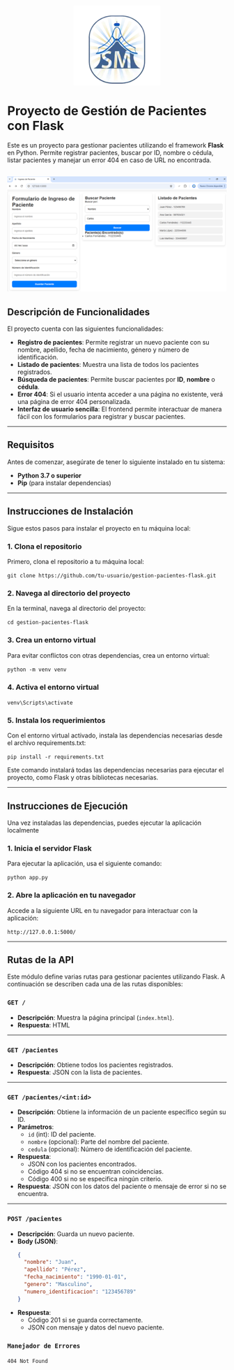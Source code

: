 <p align="center">
  <img src="logo.webp" alt="Image" width="200">
</p>

# Proyecto de Gestión de Pacientes con Flask

Este es un proyecto para gestionar pacientes utilizando el framework **Flask** en Python. Permite registrar pacientes, buscar por ID, nombre o cédula, listar pacientes y manejar un error 404 en caso de URL no encontrada.

![Image](image.png)
---

## Descripción de Funcionalidades

El proyecto cuenta con las siguientes funcionalidades:

- **Registro de pacientes**: Permite registrar un nuevo paciente con su nombre, apellido, fecha de nacimiento, género y número de identificación.
- **Listado de pacientes**: Muestra una lista de todos los pacientes registrados.
- **Búsqueda de pacientes**: Permite buscar pacientes por **ID**, **nombre** o **cédula**.
- **Error 404**: Si el usuario intenta acceder a una página no existente, verá una página de error 404 personalizada.
- **Interfaz de usuario sencilla**: El frontend permite interactuar de manera fácil con los formularios para registrar y buscar pacientes.

---

## Requisitos

Antes de comenzar, asegúrate de tener lo siguiente instalado en tu sistema:

- **Python 3.7 o superior**
- **Pip** (para instalar dependencias)

---

## Instrucciones de Instalación

Sigue estos pasos para instalar el proyecto en tu máquina local:

### 1. Clona el repositorio

Primero, clona el repositorio a tu máquina local:

`` git clone https://github.com/tu-usuario/gestion-pacientes-flask.git ``

### 2. Navega al directorio del proyecto

En la terminal, navega al directorio del proyecto:

`` cd gestion-pacientes-flask ``

### 3. Crea un entorno virtual

Para evitar conflictos con otras dependencias, crea un entorno virtual:

`` python -m venv venv ``

### 4. Activa el entorno virtual

`` venv\Scripts\activate ``

### 5. Instala los requerimientos

Con el entorno virtual activado, instala las dependencias necesarias desde el archivo requirements.txt:

`` pip install -r requirements.txt ``

Este comando instalará todas las dependencias necesarias para ejecutar el proyecto, como Flask y otras bibliotecas necesarias.

---

## Instrucciones de Ejecución

Una vez instaladas las dependencias, puedes ejecutar la aplicación localmente

### 1. Inicia el servidor Flask

Para ejecutar la aplicación, usa el siguiente comando:

`` python app.py ``

### 2. Abre la aplicación en tu navegador

Accede a la siguiente URL en tu navegador para interactuar con la aplicación:

`` http://127.0.0.1:5000/ ``

---

## Rutas de la API

Este módulo define varias rutas para gestionar pacientes utilizando Flask. A continuación se describen cada una de las rutas disponibles:

### `GET /`
- **Descripción**: Muestra la página principal (`index.html`).
- **Respuesta**: HTML

---

### `GET /pacientes`
- **Descripción**: Obtiene todos los pacientes registrados.
- **Respuesta**: JSON con la lista de pacientes.

---

### `GET /pacientes/<int:id>`
- **Descripción**: Obtiene la información de un paciente específico según su ID.
- **Parámetros**:
  - `id` (int): ID del paciente.
  - `nombre` (opcional): Parte del nombre del paciente.
  - `cedula` (opcional): Número de identificación del paciente.
- **Respuesta**:
  - JSON con los pacientes encontrados.
  - Código 404 si no se encuentran coincidencias.
  - Código 400 si no se especifica ningún criterio.
- **Respuesta**: JSON con los datos del paciente o mensaje de error si no se encuentra.

---

### `POST /pacientes`
- **Descripción**: Guarda un nuevo paciente.
- **Body (JSON)**:
  ```json
  {
    "nombre": "Juan",
    "apellido": "Pérez",
    "fecha_nacimiento": "1990-01-01",
    "genero": "Masculino",
    "numero_identificacion": "123456789"
  }
- **Respuesta**:
  - Código 201 si se guarda correctamente.
  - JSON con mensaje y datos del nuevo paciente.

### `Manejador de Errores`
`404 Not Found`

